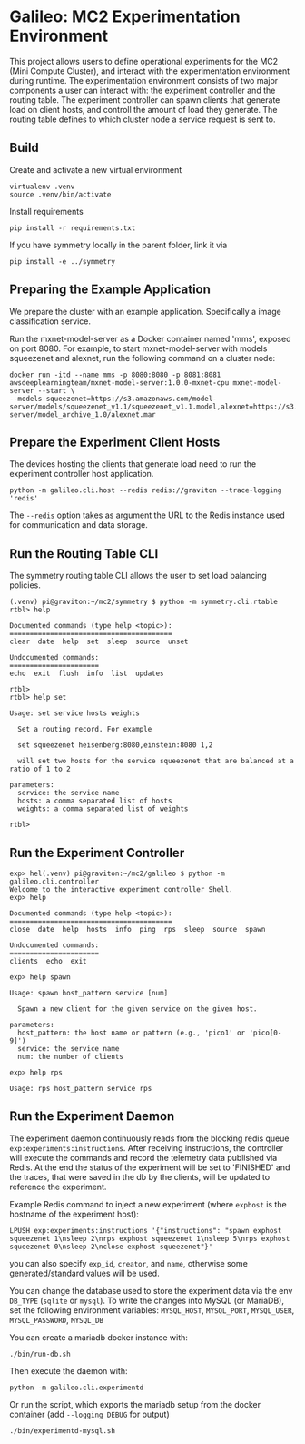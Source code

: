 Galileo: MC2 Experimentation Environment
========================================

This project allows users to define operational experiments for the MC2 (Mini Compute Cluster),
and interact with the experimentation environment during runtime.
The experimentation environment consists of two major components a user can interact with:
the experiment controller and the routing table.
The experiment controller can spawn clients that generate load on client hosts, and controll the amount of load they generate.
The routing table defines to which cluster node a service request is sent to.

Build
-----

Create and activate a new virtual environment

    virtualenv .venv
    source .venv/bin/activate

Install requirements

    pip install -r requirements.txt

If you have symmetry locally in the parent folder, link it via

    pip install -e ../symmetry


Preparing the Example Application
---------------------------------

We prepare the cluster with an example application. Specifically a image classification service.

Run the mxnet-model-server as a Docker container named 'mms', exposed on port 8080.
For example, to start mxnet-model-server with models squeezenet and alexnet, run the following command on a cluster node:

    docker run -itd --name mms -p 8080:8080 -p 8081:8081 awsdeeplearningteam/mxnet-model-server:1.0.0-mxnet-cpu mxnet-model-server --start \
    --models squeezenet=https://s3.amazonaws.com/model-server/models/squeezenet_v1.1/squeezenet_v1.1.model,alexnet=https://s3.amazonaws.com/model-server/model_archive_1.0/alexnet.mar


Prepare the Experiment Client Hosts
-----------------------------------

The devices hosting the clients that generate load need to run the experiment controller host application.

    python -m galileo.cli.host --redis redis://graviton --trace-logging 'redis'

The `--redis` option takes as argument the URL to the Redis instance used for communication and data storage.


Run the Routing Table CLI
-------------------------

The symmetry routing table CLI allows the user to set load balancing policies.

```
(.venv) pi@graviton:~/mc2/symmetry $ python -m symmetry.cli.rtable
rtbl> help

Documented commands (type help <topic>):
========================================
clear  date  help  set  sleep  source  unset

Undocumented commands:
======================
echo  exit  flush  info  list  updates

rtbl> 
rtbl> help set

Usage: set service hosts weights
  
  Set a routing record. For example
  
  set squeezenet heisenberg:8080,einstein:8080 1,2
  
  will set two hosts for the service squeezenet that are balanced at a ratio of 1 to 2
  
parameters:
  service: the service name
  hosts: a comma separated list of hosts
  weights: a comma separated list of weights

rtbl> 
```


Run the Experiment Controller
-----------------------------

```
exp> hel(.venv) pi@graviton:~/mc2/galileo $ python -m galileo.cli.controller
Welcome to the interactive experiment controller Shell.
exp> help

Documented commands (type help <topic>):
========================================
close  date  help  hosts  info  ping  rps  sleep  source  spawn

Undocumented commands:
======================
clients  echo  exit

exp> help spawn

Usage: spawn host_pattern service [num]
  
  Spawn a new client for the given service on the given host.
  
parameters:
  host_pattern: the host name or pattern (e.g., 'pico1' or 'pico[0-9]')
  service: the service name
  num: the number of clients

exp> help rps

Usage: rps host_pattern service rps
```

Run the Experiment Daemon
-------------------------

The experiment daemon continuously reads from the blocking redis queue `exp:experiments:instructions`.
After receiving instructions, the controller will execute the commands and record the telemetry data
published via Redis. At the end the status of the experiment will be set to 'FINISHED' and the traces,
that were saved in the db by the clients, will be updated to reference the experiment.

Example Redis command to inject a new experiment (where `exphost` is the hostname of the experiment host):

    LPUSH exp:experiments:instructions '{"instructions": "spawn exphost squeezenet 1\nsleep 2\nrps exphost squeezenet 1\nsleep 5\nrps exphost squeezenet 0\nsleep 2\nclose exphost squeezenet"}'

you can also specify `exp_id`, `creator`, and `name`, otherwise some generated/standard values will be used.

You can change the database used to store the experiment data via the env `DB_TYPE` (`sqlite` or `mysql`).
To write the changes into MySQL (or MariaDB), set the following environment variables:
`MYSQL_HOST`, `MYSQL_PORT`, `MYSQL_USER`, `MYSQL_PASSWORD`, `MYSQL_DB`

You can create a mariadb docker instance with:

    ./bin/run-db.sh

Then execute the daemon with:

    python -m galileo.cli.experimentd

Or run the script, which exports the mariadb setup from the docker container (add `--logging DEBUG` for output)

    ./bin/experimentd-mysql.sh

    